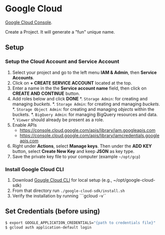 # Google Cloud

[Google Cloud Console](https://console.cloud.google.com/welcome).

Create a Project. It will generate a "fun" unique name.

## Setup

### Setup the Cloud Account and Service Account

1. Select your project and go to the left menu **IAM & Admin**, then **Service Accounts**.
2. Click on **+ CREATE SERVICE ACCOUNT** located at the top.
3. Enter a name in the the **Service account name** field, then click on **CREATE AND CONTINUE** button.
4. Add roles below and click **DONE**
   *. `Storage Admin`: for creating and managing _buckets_.
   *. `Storage Admin`: for creating and managing _buckets_.
   *. `Storage Object Admin`: for creating and managing _objects_ within the buckets.
   *. `BigQuery Admin`: for managing BigQuery resources and data.
   *. `Viewer` should already be present as a role.
5. Enable APIs
   * https://console.cloud.google.com/apis/library/iam.googleapis.com
   * https://console.cloud.google.com/apis/library/iamcredentials.googleapis.com
5. Right under **Actions**, select **Manage keys**. Then under the **ADD KEY** button, select **Create New Key** and keep
**JSON** as key type.
6. Save the private key file to your computer (example `~/opt/gcp`)

### Install Google Cloud CLI

1. Download [Gougle Cloud CLI](https://cloud.google.com/sdk/docs/install-sdk) for local setup (e.g., ~/opt/google-cloud-sdk)
2. From that directory run ```./google-cloud-sdk/install.sh```
3.  Verify the installation by running ```gcloud -v``

## Set Credentials (before using)
```bash
$ export GOOGLE_APPLICATION_CREDENTIALS="{path to credentials file}"
$ gcloud auth application-default login
```